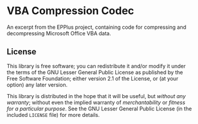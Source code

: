 # VBA Compression Codec
An excerpt from the EPPlus project, containing code for compressing and decompressing Microsoft Office VBA data.

## License
This library is free software; you can redistribute it and/or modify it under the terms of the GNU Lesser General Public License as published by the Free Software Foundation; either version 2.1 of the License, or (at your option) any later version.

This library is distributed in the hope that it will be useful, but *without any warranty*; without even the implied warranty of *merchantability* or *fitness for a particular purpose*. See the GNU Lesser General Public License (in the included `LICENSE` file) for more details.
